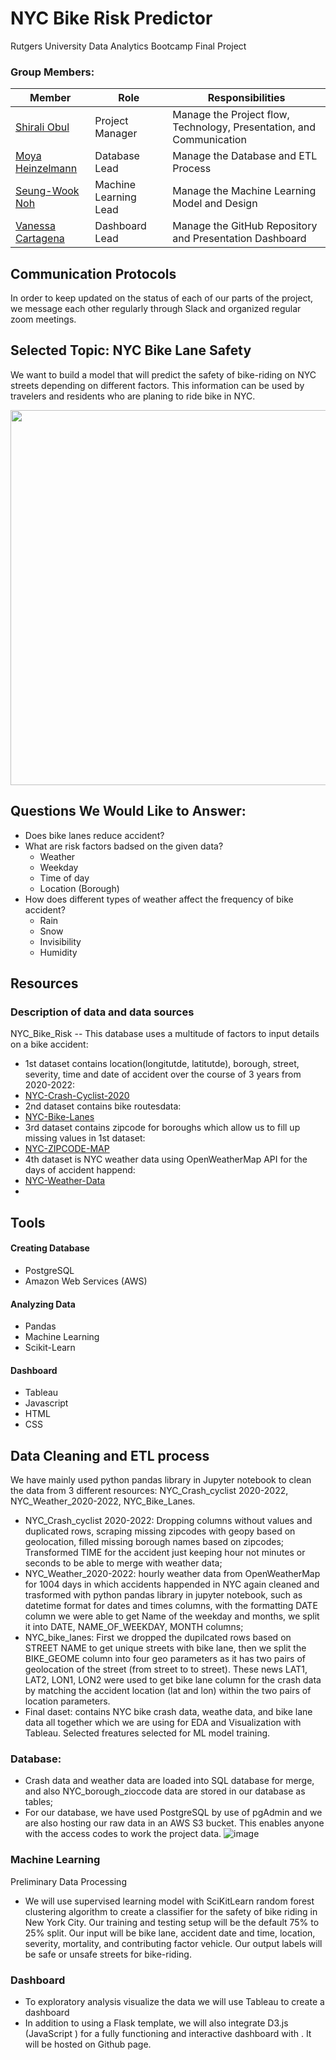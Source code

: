 # NYC Bike Risk Predictor
Rutgers University Data Analytics Bootcamp Final Project

### Group Members:
| Member               	| Role 	                 | Responsibilities                                                 |
|----------------------	|---------------------   | -------------                                                    |
| [Shirali Obul](https://github.com/ShiraliObul)|  Project Manager    	 |  Manage the Project flow, Technology, Presentation, and Communication  |
| [Moya Heinzelmann](https://github.com/Moya112)    	|  Database Lead         |  Manage the Database and ETL Process                             |
| [Seung-Wook Noh](https://github.com/noahnohisalwaysgood)       	|  Machine Learning Lead |  Manage the Machine Learning Model and Design 	                |
| [Vanessa Cartagena](https://github.com/Vanessa-Cartagena)    	|  Dashboard Lead  	     |  Manage the GitHub Repository and Presentation Dashboard         

## Communication Protocols
In order to keep updated on the status of each of our parts of the project, we message each other regularly through Slack and organized regular zoom meetings.

## Selected Topic: NYC Bike Lane Safety
We want to build a model that will predict the safety of bike-riding on NYC streets depending on different factors.
This information can be used by travelers and residents who are planing to ride bike in NYC.

<p align="center">
<img width="800" height="600" src="https://user-images.githubusercontent.com/105958160/196839331-7d5f1036-e870-4102-8f4d-5f1e01ac739b.jpeg">
</p>

## Questions We Would Like to Answer:
- Does bike lanes reduce accident?
- What are risk factors badsed on the given data?
  - Weather
  - Weekday
  - Time of day
  - Location (Borough)
- How does different types of weather affect the frequency of bike accident?
  - Rain
  - Snow
  - Invisibility
  - Humidity

## Resources 
### Description of data and data sources
NYC_Bike_Risk -- This database uses a multitude of factors to input details on a bike accident:
- 1st dataset contains location(longitutde, latitutde), borough, street, severity, time and date of accident over the course of 3 years from 2020-2022: 
- [NYC-Crash-Cyclist-2020](https://data.cityofnewyork.us/Public-Safety/Crash-Cyclist-2020/2kbb-e72t)
- 2nd dataset contains bike routesdata:
- [NYC-Bike-Lanes](https://data.cityofnewyork.us/Transportation/New-York-City-Bike-Routes/7vsa-caz7)
- 3rd dataset contains zipcode for boroughs which allow us to fill up missing values in 1st dataset:
- [NYC-ZIPCODE-MAP](https://bklyndesigns.com/new-york-city-zip-code/#:~:text=Manhattan%3A%2010001%2D10282,11004%2D11109%2C%2011351%2D11697)
- 4th dataset is NYC weather data using OpenWeatherMap API for the days of accident happend:
- [NYC-Weather-Data](https://openweathermap.org/city/5128581)
- 
## Tools
#### Creating Database
- PostgreSQL
- Amazon Web Services (AWS)
#### Analyzing Data
- Pandas
- Machine Learning
- Scikit-Learn
#### Dashboard
- Tableau
- Javascript
- HTML
- CSS

## Data Cleaning and ETL process
We have mainly used python pandas library in Jupyter notebook to clean the data from 3 different resources: NYC_Crash_cyclist 2020-2022, NYC_Weather_2020-2022, NYC_Bike_Lanes.
- NYC_Crash_cyclist 2020-2022: Dropping columns without values and duplicated rows, scraping missing zipcodes with geopy based on geolocation, filled missing borough names based on zipcodes; Transformed TIME for the accident just keeping hour not minutes or seconds to be able to merge with weather data;
- NYC_Weather_2020-2022: hourly weather data from OpenWeatherMap for 1004 days in which accidents happended in NYC again cleaned and trasformed with python pandas library in jupyter notebook, such as datetime format for dates and times columns, with the formatting DATE column we were able to get Name of the weekday and months, we split it into DATE, NAME_OF_WEEKDAY, MONTH columns;
- NYC_bike_lanes: First we dropped the dupilcated rows based on STREET NAME to get unique streets with bike lane, then we split the BIKE_GEOME column into four geo parameters as it has two pairs of geolocation of the street (from street to to street). These news LAT1, LAT2, LON1, LON2 were used to get bike lane column for the crash data by matching the accident location (lat and lon) within the two pairs of location parameters. 
- Final daset: contains NYC bike crash data, weathe data, and bike lane data all together which we are using for EDA and Visualization with Tableau. Selected freatures selected for ML model training.     
### Database: 
- Crash data and weather data are loaded into SQL database for merge, and also NYC_borough_zioccode data are stored in our database as tables;
- For our database, we have used PostgreSQL by use of pgAdmin and we are also hosting our raw data in an AWS S3 bucket. This enables anyone with the access codes to work the project data.
![image](https://user-images.githubusercontent.com/105985796/196833444-2df3322e-5d16-4f90-b580-5caff7eca2cc.png)

### Machine Learning
Preliminary Data Processing 
- We will use supervised learning model with SciKitLearn random forest clustering algorithm to create a classifier for the safety of bike riding in New York City. Our training and testing setup will be the default 75% to 25% split. Our input will be bike lane, accident date and time, location, severity, mortality, and contributing factor vehicle. Our output labels will be safe or unsafe streets for bike-riding. 

### Dashboard
- To exploratory analysis visualize the data we will use Tableau to create a dashboard
- In addition to using a Flask template, we will also integrate D3.js (JavaScript ) for a fully functioning and interactive dashboard with . It will be hosted on Github page.


